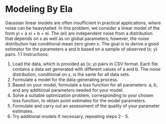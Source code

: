 # Modeling By Ela

Gaussian linear models are often insufficient in practical applications, where noise can be heavytailed.
In this problem, we consider a linear model of the form yi = a xi + b + ei. The (ei) are
independent noise from a distribution that depends on x as well as on global parameters; however,
the noise distribution has conditional mean zero given x. The goal is to derive a good estimator for
the parameters a and b based on a sample of observed (x; y) pairs.
1.1 Instructions:
1. Load the data, which is provided as (x; y) pairs in CSV format. Each file contains a data set
generated with different values of a and b. The noise distribution, conditional on x, is the
same for all data sets.
2. Formulate a model for the data-generating process.
3. Based on your model, formulate a loss function for all parameters: a, b, and any additional
parameters needed for your model.
4. Solve a suitable optimization problem, corresponding to your chosen loss function, to obtain
point estimates for the model parameters.
5. Formulate and carry out an assessment of the quality of your parameter estimates.
6. Try additional models if necessary, repeating steps 2 - 5.
